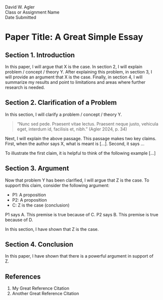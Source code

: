 David W. Agler  
Class or Assignment Name  
Date Submitted

# Paper Title: A Great Simple Essay

## Section 1. Introduction

In this paper, I will argue that X is the case. In section 2, I will explain problem / concept / theory Y. After explaining this problem, in section 3, I will provide an argument that X is the case. Finally, in section 4, I will summarize my results and point to limitations and areas where further research is needed.

## Section 2. Clarification of a Problem

In this section, I will clarify a problem / concept / theory Y. 

> “Nunc sed pede. Praesent vitae lectus. Praesent neque justo, vehicula eget, interdum id, facilisis et, nibh.” (Agler 2024, p. 34)

Next, I will explain the above passage. This passage makes two key claims. First, when the author says X, what is meant is [...]. Second, it says ...

To illustrate the first claim, it is helpful to think of the following example [...]

## Section 3. Argument

Now that problem Y has been clarified, I will argue that Z is the case. To support this claim, consider the following argument:

- P1: A proposition
- P2: A proposition
- C: Z is the case (conclusion)

P1 says A. This premise is true because of C. P2 says B. This premise is true because of D.

In this section, I have shown that Z is the case.

## Section 4. Conclusion

In this paper, I have shown that there is a powerful argument in support of Z. 

## References

1. My Great Reference Citation
1. Another Great Reference Citation